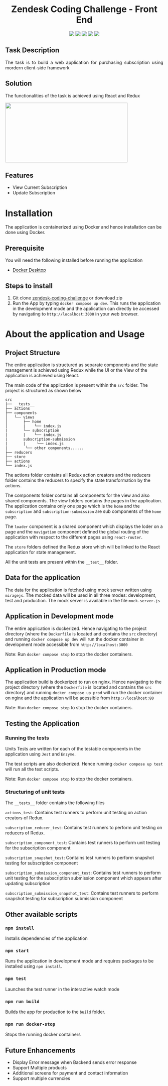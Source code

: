 
<h1 align="center">Zendesk Coding Challenge - Front End</h1>

<p align="center">
<img src="https://img.shields.io/badge/react-17.0.2-blue">
<img src="https://img.shields.io/badge/axios-0.21.0-brightgreen">
<img src="https://img.shields.io/badge/react_dom-17.10.2-yellow">
<img src="https://img.shields.io/badge/reduc_thunk-2.3.0-purple">
<img src="https://img.shields.io/badge/react_redux-7.2.4-orange">
</p>

<h2>Task Description</h2>
<p align='justify'> The task is to build a web application for purchasing subscription using mordern client-side framework </p>

<h2>Solution</h2>
<p align='justify'> The functionalities of the task is achieved using React and Redux </p> 
 <img width="390" height="190" src="https://miro.medium.com/max/966/1*jYy3Hc1qmQL9gpYF5rI3Sg.png">

## Features
- View Current Subscription
- Update Subscription

# Installation
The application is containerized using Docker and hence installation can be done using Docker.

## Prerequisite
You will need the following installed before running the application

- [Docker Desktop](https://www.docker.com/products/docker-desktop)

## Steps to install
 1. Git clone [zendesk-coding-challenge](https://github.com/Aishwarya55/zendesk-coding-challenge.git) or download zip
 2. Run the App by typing `docker compose up dev`. This runs the application in the development mode and the application can directly be accessed by navigating to `http://localhost:3000` in your web browser.

 # About the application and Usage
 ## Project Structure
 The entire application is structured as separate components and the state management is achieved using Redux while the UI or the View of the application is achieved using React.

The main code of the application is present within the `src` folder.
The project is structured as shown below

 ```
src
├── __tests__
├── actions
├── components
│   └── views
│       ├── home
│       |    └── index.js
|       └── subscription
|       |    └── index.js
|       subscription-submission
|       |     └── index.js
|        └── other components......
├── reducers
├── store
├── actions
└── index.js
```

The actions folder contains all Redux action creators and the reducers folder contains the reducers to specify the state transformation by the actions.

The components folder contains all components for the view and also shared components. The view folders contains the pages in the application. The application contains only one page which is the `home` and the `subscription` and `subscription-submission` are sub components of the `home` page.

The `loader` component is a shared component which displays the loder on a page and the `navigation` component defined the global routing of the application with respect to the different pages using `react-router`.

The `store` folders defined the Redux store which will be linked to the React application for state management.

All the unit tests are present within the `__test__` folder.

## Data for the application
The data for the application is fetched using mock server written using `miragejs`. The mocked data will be used in all three modes: development, test and production. The mock server is available in the file `mock-server.js`

## Application in Development mode
The entire application is dockerized. Hence navigating to the project directory (where the `Dockerfile` is located and contains the `src` directory) and running `docker compose up dev` will run the docker container in development mode accessible from `http://localhost:3000`

Note: Run `docker compose stop` to stop the docker containers.

## Application in Production mode
The application build is dockerized to run on nginx. Hence navigating to the project directory (where the `Dockerfile` is located and contains the `src` directory) and  running `docker compose up prod` will run the docker container on nginx and the application will be acessible from `http://localhost:80`

Note: Run `docker compose stop` to stop the docker containers.

## Testing the Application

### Running the tests
Units Tests are written for each of the testable components in the application using `Jest` and `Enzyme`.

The test scripts are also dockerized. Hence running `docker compose up test` will run all the test scripts.

Note: Run `docker compose stop` to stop the docker containers.

### Structuring of unit tests

The `__tests__` folder contains the following files

`actions_test`: Contains test runners to perform unit testing on action creators of Redux.

`subscription_reducer_test`: Contains test runners to perform unit testing on reducers of Redux.

`subscription_component_test`: Contains test runners to perform unit testing for the subscription component

`subscription_snapshot_test`: Contains test runners to perform snapshot testing for subscription component

`subscription_submission_component_test`: Contains test runners to perform unit testing for the subscription submission component which appears after updating subscription

`subscription_submission_snapshot_test`: Contains test runners to perform snapshot testing for subscription submission component

## Other available scripts

### `npm install`
Installs dependencies of the application

### `npm start`
Runs the application in development mode and requires packages to be installed using `npm install`.

### `npm test`
Launches the test runner in the interactive watch mode

### `npm run build`
Builds the app for production to the `build` folder.

### `npm run docker-stop`
Stops the running docker containers


## Future Enhancements
- Display Error message when Backend sends error response
- Support Multiple products
- Additional screens for payment and contact information
- Support multiple currencies